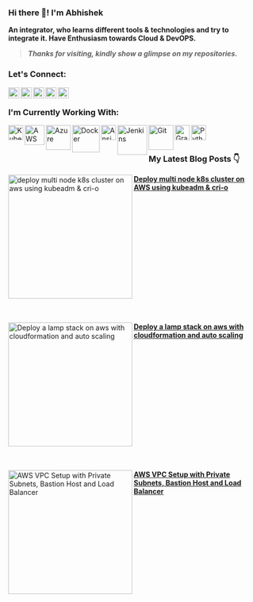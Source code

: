 ### Hi there 👋! I'm Abhishek 

**An integrator, who learns different tools & technologies and try to integrate it. Have Enthusiasm towards Cloud & DevOPS.**

> ***Thanks for visiting, kindly show a glimpse on my repositories.***

### Let's Connect:
[<img align="left" alt="abhi | Github" width="22px" src="https://cdn.jsdelivr.net/npm/simple-icons@v3/icons/github.svg" />][GitHub]
[<img align="left" alt="abhi | LinkedIn" width="22px" src="https://cdn.jsdelivr.net/npm/simple-icons@v3/icons/linkedin.svg" />][LinkedIn]
[<img align="left" alt="abhi | Twitter" width="22px" src="https://cdn.jsdelivr.net/npm/simple-icons@v3/icons/twitter.svg" />][Twitter]
[<img align="left" alt="abhi | Hashnode" width="22px" src="https://cdn.jsdelivr.net/npm/simple-icons@v3/icons/hashnode.svg" />][Hashnode]
<a href="abhishekkumar33118@gmail.com">
  <img align="left" width="22px" src="https://cdn.jsdelivr.net/npm/simple-icons@v3/icons/gmail.svg" />
  
</a>

<br>

### I'm Currently Working With:
<img align="left" alt="Kubernetes" width="30px" src="https://upload.wikimedia.org/wikipedia/commons/thumb/0/00/Kubernetes_%28container_engine%29.png/640px-Kubernetes_%28container_engine%29.png"/>
<img align="left" alt="AWS" width="40px" src="https://upload.wikimedia.org/wikipedia/commons/thumb/9/93/Amazon_Web_Services_Logo.svg/640px-Amazon_Web_Services_Logo.svg.png"/>
<img align="left" alt="Azure" width="50px" src="https://upload.wikimedia.org/wikipedia/commons/thumb/a/a8/Microsoft_Azure_Logo.svg/640px-Microsoft_Azure_Logo.svg.png"/>
<img align="left" alt="Docker" width="55px" src="https://upload.wikimedia.org/wikipedia/commons/7/79/Docker_%28container_engine%29_logo.png"/>
<img align="left" alt="Ansible" width="30px" src="https://upload.wikimedia.org/wikipedia/commons/thumb/2/24/Ansible_logo.svg/640px-Ansible_logo.svg.png"/>
<img align="left" alt="Jenkins" width="60px" src="https://upload.wikimedia.org/wikipedia/commons/thumb/e/e3/Jenkins_logo_with_title.svg/640px-Jenkins_logo_with_title.svg.png"/>
<img align="left" alt="Git" width="50px" src="https://upload.wikimedia.org/wikipedia/commons/thumb/e/e0/Git-logo.svg/640px-Git-logo.svg.png"/>
<img align="left" alt="Grafana" width="30px" src="https://upload.wikimedia.org/wikipedia/commons/thumb/3/3b/Grafana_icon.svg/640px-Grafana_icon.svg.png"/>
<img align="left" alt="Python" width="30px" src="https://upload.wikimedia.org/wikipedia/commons/c/c3/Python-logo-notext.svg"/>
<br><br>

<!--- Links of Social Sites --->

[GitHub]: https://github.com/Abhi03-tech
[LinkedIn]: https://www.linkedin.com/in/abhisheksingh003/
[Twitter]: https://twitter.com/Abhitech03
[Hashnode]: https://hashnode.com/@Abhishek003


### My Latest Blog Posts 👇
<!-- HASHNODE_BLOG:START -->
<p align="left">
<a href="https://abhishek003.hashnode.dev/deploy-multi-node-k8s-cluster-on-aws-using-kubeadm-cri-o"><img src="https://cdn.hashnode.com/res/hashnode/image/upload/v1709644075996/dca0680c-a6f8-441d-a73a-d9652e6938d1.png" alt="deploy multi node k8s cluster on aws using kubeadm & cri-o" width="250px" align="left" /></a>
<a href="https://abhishek003.hashnode.dev/deploy-multi-node-k8s-cluster-on-aws-using-kubeadm-cri-o" title="Deploy multi node k8s cluster on AWS using kubeadm & cri-o"><strong>Deploy multi node k8s cluster on AWS using kubeadm & cri-o</strong></a>
</p>

<br  clear="left" />
<br />
<br />

<p align="left">
<a href="https://abhishek003.hashnode.dev/building-a-resilient-lamp-stack-on-aws-with-cloudformation-and-auto-scaling"><img src="https://cdn.hashnode.com/res/hashnode/image/upload/v1681220579808/98b08ec2-eba6-41d7-af98-fed885cc965a.jpeg" alt="Deploy a lamp stack on aws with cloudformation and auto scaling" width="250px" align="left" /></a>
<a href="https://abhishek003.hashnode.dev/building-a-resilient-lamp-stack-on-aws-with-cloudformation-and-auto-scaling" title="Deploy a lamp stack on aws with cloudformation and auto scaling"><strong>Deploy a lamp stack on aws with cloudformation and auto scaling</strong></a>
</p>

<br  clear="left" />
<br />
<br />

<p align="left">
<a href="https://abhishek003.hashnode.dev/aws-vpc-setup-with-private-subnets-bastion-host-and-load-balancer"><img src="https://cdn.hashnode.com/res/hashnode/image/upload/v1720430575654/270d09c1-6b24-411a-adfc-bf75d913f3a5.png" alt="AWS VPC Setup with Private Subnets, Bastion Host and Load Balancer" width="250px" align="left" /></a>
<a href="https://abhishek003.hashnode.dev/aws-vpc-setup-with-private-subnets-bastion-host-and-load-balancer" title="AWS VPC Setup with Private Subnets, Bastion Host and Load Balancer"><strong>AWS VPC Setup with Private Subnets, Bastion Host and Load Balancer</strong></a>
</p>

<!-- HASHNODE_BLOG:END -->
